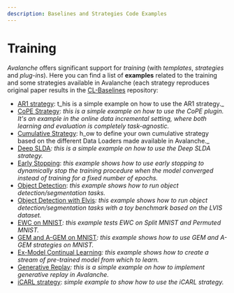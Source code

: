 ```yaml
---
description: Baselines and Strategies Code Examples
---
```


# Training

_Avalanche_ offers significant support for _training_ (with _templates_, _strategies_ and _plug-ins_). Here you can find a list of **examples** related to the training and some strategies available in Avalanche (each strategy reproduces original paper results in the [CL-Baselines](https://github.com/ContinualAI/continual-learning-baselines) repository:&#x20;

* [AR1 strategy](../../../examples/ar1.py): t_his is a simple example on how to use the AR1 strategy._
* [CoPE Strategy](../../../examples/cope.py): _this is a simple example on how to use the CoPE plugin. It's an example in the online data incremental setting, where both learning and evaluation is completely task-agnostic._
* [Cumulative Strategy](../../../examples/dataloader.py): h_ow to define your own cumulative strategy based on the different Data Loaders made available in Avalanche._&#x20;
* [Deep SLDA](../../../examples/deep\_slda.py)_: this is a simple example on how to use the Deep SLDA strategy._
* [Early Stopping](../../../examples/all\_mnist\_early\_stopping.py): _this example shows how to use early stopping to dynamically stop the training procedure when the model converged instead of training for a fixed number of epochs._
* [Object Detection](../../../examples/detection.py): _this example shows how to run object detection/segmentation tasks._
* [Object Detection with Elvis](../../../examples/detection\_lvis.py)_: this example shows how to run object detection/segmentation tasks with a_ _toy benchmark based on the LVIS dataset._
* [EWC on MNIST](../../../examples/ewc\_mnist.py)_: this example tests EWC on Split MNIST and Permuted MNIST._
* [GEM and A-GEM on MNIST](../../../examples/gem\_agem\_mnist.py)_: this example shows how to use GEM and A-GEM strategies on MNIST._
* [Ex-Model Continual Learning](../../../examples/ex\_model\_cl.py)_: this example shows how to create a stream of pre-trained model from which to learn._
* [Generative Replay](../../../examples/generative\_replay\_MNIST\_generator.py)_: this is a simple example on how to implement generative replay in Avalanche._
* [iCARL strategy](../../../examples/icarl.py): _simple example to show how to use the iCARL strategy._
